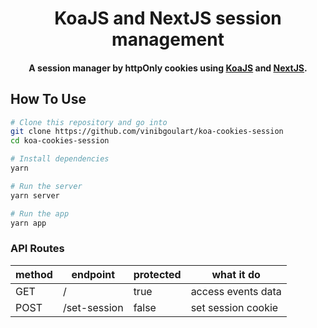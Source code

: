 <h1 align="center">
  KoaJS and NextJS session management
</h1>
<h4 align="center">A session manager by httpOnly cookies using <a href="https://koajs.com" target="_blank">KoaJS</a> and <a href="https://nextjs.org/" target="_blank">NextJS</a>.</h4>

[//]: # (![screenshot]&#40;https://raw.githubusercontent.com/amitmerchant1990/electron-markdownify/master/app/img/markdownify.gif&#41;)

## How To Use

```bash
# Clone this repository and go into
git clone https://github.com/vinibgoulart/koa-cookies-session
cd koa-cookies-session

# Install dependencies
yarn

# Run the server
yarn server

# Run the app
yarn app
```

### API Routes
| method | endpoint | protected | what it do |
| --- | --- | --- | --- |
| GET | / | true | access events data |
| POST | /set-session | false | set session cookie |
